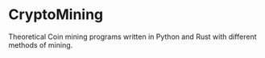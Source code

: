 # CryptoMining
Theoretical Coin mining programs written in Python and Rust with different methods of mining.
